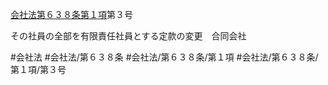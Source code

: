 [会社法第６３８条第１項](会社法＿＿＿＿第６３８条第１項)第３号

その社員の全部を有限責任社員とする定款の変更　合同会社


#会社法
#会社法/第６３８条
#会社法/第６３８条/第１項
#会社法/第６３８条/第１項/第３号
